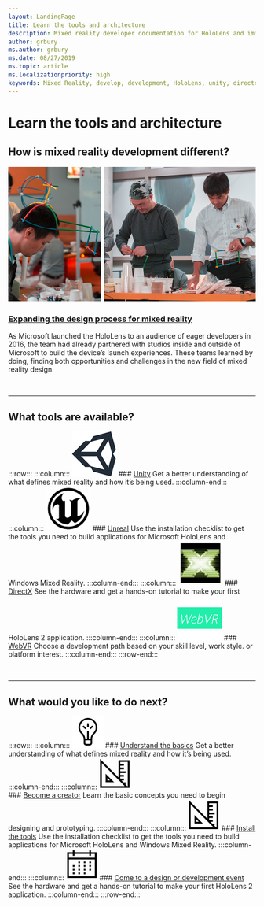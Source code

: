 ```yaml
---
layout: LandingPage
title: Learn the tools and architecture
description: Mixed reality developer documentation for HoloLens and immersive headsets.
author: grbury
ms.author: grbury
ms.date: 08/27/2019
ms.topic: article
ms.localizationpriority: high
keywords: Mixed Reality, develop, development, HoloLens, unity, directx
---
```


# Learn the tools and architecture

## How is mixed reality development different? 


![Teams working with materials in the Mixed Reality Academy](images/academyWork1000.png)

### [Expanding the design process for mixed reality](case-study-expanding-the-design-process-for-mixed-reality.md)

As Microsoft launched the HoloLens to an audience of eager developers in 2016, the team had already partnered with studios inside and outside of Microsoft to build the device’s launch experiences. These teams learned by doing, finding both opportunities and challenges in the new field of mixed reality design.


<br>

---


## What tools are available? 

:::row:::
    :::column:::
       ![Unity](images/unity_logo.png)
        ### [Unity](unity-development-overview.md)
        Get a better understanding of what defines mixed reality and how it’s being used.
    :::column-end:::
    :::column:::
        ![Unreal](images/Unreal_logo.png)
         ### [Unreal](https://www.unrealengine.com/en-US/blog/unreal-engine-4-support-for-hololens-2-released-in-early-access)
        Use the installation checklist to get the tools you need to build applications for Microsoft HoloLens and Windows Mixed Reality.
    :::column-end:::
    :::column:::
        ![DirectX](images/DirectX_logo.png)
         ### [DirectX](directx-development-overview.md)
        See the hardware and get a hands-on tutorial to make your first HoloLens 2 application.
    :::column-end:::
    :::column:::
        ![WebVR](images/WebVR_logo.png)
         ### [WebVR](using-webvr-in-edge-with-windows-mixed-reality.md)
        Choose a development path based on your skill level, work style. or platform interest.
    :::column-end:::
:::row-end:::





<br>


---




## What would you like to do next?


:::row:::
    :::column:::
       ![Understand the basics](images/icon-lightbulb.jpg)
        ### [Understand the basics](index.md#understand-the-basics)
        Get a better understanding of what defines mixed reality and how it’s being used.
    :::column-end:::
    :::column:::
        ![Become a creator](images/icon-design.jpg)<br>
         ### [Become a creator](quick-start-creating.md)
        Learn the basic concepts you need to begin designing and prototyping.
    :::column-end:::
    :::column:::
        ![Install the tools](images/icon-design.jpg)
         ### [Install the tools](quick-start-creating.md)
        Use the installation checklist to get the tools you need to build applications for Microsoft HoloLens and Windows Mixed Reality.
    :::column-end:::
    :::column:::
        ![Come to a design or development event](images/icon-calendar.jpg)
         ### [Come to a design or development event](sf-academy-events.md)
        See the hardware and get a hands-on tutorial to make your first HoloLens 2 application.
    :::column-end:::
:::row-end:::
